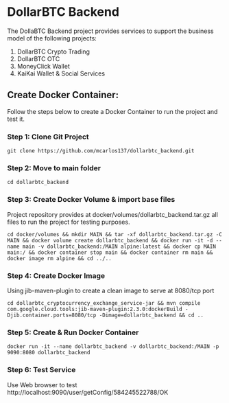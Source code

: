 # DollarBTC Backend

The DollaBTC Backend project provides services to support the business model of the following projects:

1. DollarBTC Crypto Trading
2. DollarBTC OTC
3. MoneyClick Wallet
4. KaiKai Wallet & Social Services


## Create Docker Container:

Follow the steps below to create a Docker Container to run the project and test it.


### Step 1: Clone Git Project

    git clone https://github.com/mcarlos137/dollarbtc_backend.git


### Step 2: Move to main folder

    cd dollarbtc_backend


### Step 3: Create Docker Volume & import base files

Project repository provides at docker/volumes/dollarbtc_backend.tar.gz all files to run the project for testing purposes.

    cd docker/volumes && mkdir MAIN && tar -xf dollarbtc_backend.tar.gz -C MAIN && docker volume create dollarbtc_backend && docker run -it -d --name main -v dollarbtc_backend:/MAIN alpine:latest && docker cp MAIN main:/ && docker container stop main && docker container rm main && docker image rm alpine && cd ../..
     

### Step 4: Create Docker Image

Using jib-maven-plugin to create a clean image to serve at 8080/tcp port

    cd dollarbtc_cryptocurrency_exchange_service-jar && mvn compile com.google.cloud.tools:jib-maven-plugin:2.3.0:dockerBuild -Djib.container.ports=8080/tcp -Dimage=dollarbtc_backend && cd ..


### Step 5: Create & Run Docker Container

    docker run -it --name dollarbtc_backend -v dollarbtc_backend:/MAIN -p 9090:8080 dollarbtc_backend


### Step 6: Test Service

Use Web browser to test http://localhost:9090/user/getConfig/584245522788/OK



